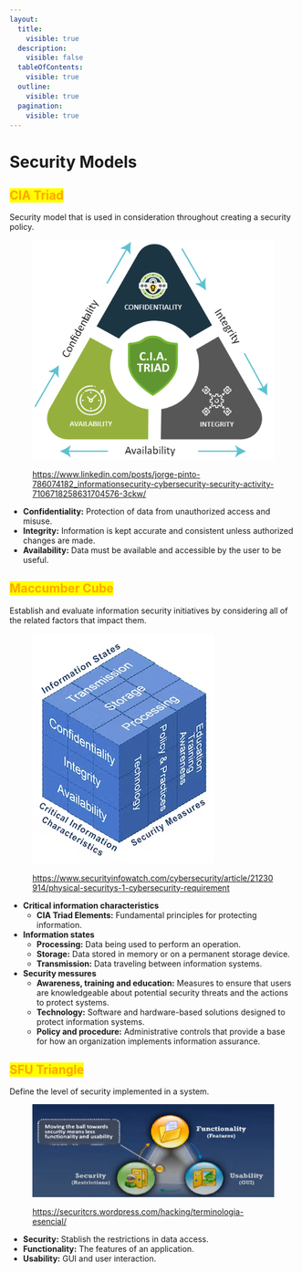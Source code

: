 ```yaml
---
layout:
  title:
    visible: true
  description:
    visible: false
  tableOfContents:
    visible: true
  outline:
    visible: true
  pagination:
    visible: true
---
```


# Security Models

## <mark style="color:orange;">**CIA Triad**</mark>

Security model that is used in consideration throughout creating a security policy.

<figure><img src="../.gitbook/assets/image (1).png" alt=""><figcaption><p><a href="https://www.linkedin.com/posts/jorge-pinto-786074182_informationsecurity-cybersecurity-security-activity-7106718258631704576-3ckw/">https://www.linkedin.com/posts/jorge-pinto-786074182_informationsecurity-cybersecurity-security-activity-7106718258631704576-3ckw/</a></p></figcaption></figure>

* **Confidentiality:** Protection of data from unauthorized access and misuse.
* **Integrity:** Information is kept accurate and consistent unless authorized changes are made.
* **Availability:** Data must be available and accessible by the user to be useful.



## <mark style="color:orange;">**Maccumber Cube**</mark>

Establish and evaluate information security initiatives by considering all of the related factors that impact them.

<figure><img src="../.gitbook/assets/image (3).png" alt=""><figcaption><p><a href="https://www.securityinfowatch.com/cybersecurity/article/21230914/physical-securitys-1-cybersecurity-requirement">https://www.securityinfowatch.com/cybersecurity/article/21230914/physical-securitys-1-cybersecurity-requirement</a></p></figcaption></figure>

* **Critical information characteristics**
  * **CIA Triad Elements:** Fundamental principles for protecting information.
* **Information states**
  * **Processing:** Data being used to perform an operation.
  * **Storage:** Data stored in memory or on a permanent storage device.
  * **Transmission:** Data traveling between information systems.
* **Security messures**
  * **Awareness, training and education:** Measures to ensure that users are knowledgeable about potential security threats and the actions to protect systems.
  * **Technology:** Software and hardware-based solutions designed to protect information systems.
  * **Policy and procedure:** Administrative controls that provide a base for how an organization implements information assurance.



## <mark style="color:orange;">**SFU Triangle**</mark>

Define the level of security implemented in a system.

<figure><img src="../.gitbook/assets/image (2).png" alt=""><figcaption><p><a href="https://securitcrs.wordpress.com/hacking/terminologia-esencial/">https://securitcrs.wordpress.com/hacking/terminologia-esencial/</a></p></figcaption></figure>

* **Security:** Stablish the restrictions in data access.
* **Functionality:** The features of an application.
* **Usability:** GUI and user interaction.

